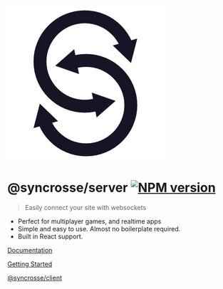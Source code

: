 ![logo](docs/Logo.png)

# @syncrosse/server <span class="badge-npmversion"><a href="https://npmjs.org/package/@syncrosse/server" title="View this project on NPM"><img src="https://img.shields.io/npm/v/@syncrosse/server.svg" alt="NPM version" /></a></span>

> Easily connect your site with websockets

- Perfect for multiplayer games, and realtime apps
- Simple and easy to use. Almost no boilerplate required.
- Built in React support.

[Documentation](https://syncrosse.github.io/server/index.html)

[Getting Started](#getting-started)

[@syncrosse/client](https://github.com/syncrosse/client)
